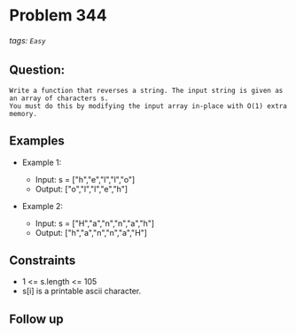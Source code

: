 # Problem 344
###### tags: `Easy`

## Question:
```
Write a function that reverses a string. The input string is given as an array of characters s.
You must do this by modifying the input array in-place with O(1) extra memory.
```

## Examples
* Example 1:
	* Input: s = ["h","e","l","l","o"]
	* Output: ["o","l","l","e","h"]

* Example 2:
	* Input: s = ["H","a","n","n","a","h"]
	* Output: ["h","a","n","n","a","H"]

## Constraints
* 1 <= s.length <= 105
* s[i] is a printable ascii character.

## Follow up

